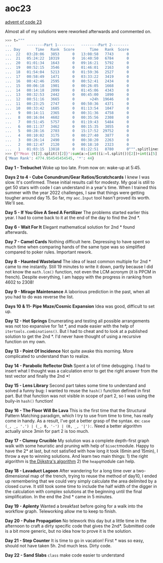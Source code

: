 # aoc23

[advent of code 23](https://adventofcode.com/2023)

Almost all of my solutions were reworked afterwards and commented on.

```python
>>> t="""
...       --------Part 1--------   --------Part 2--------
... Day       Time   Rank  Score       Time   Rank  Score
...  22   03:28:06   3853      0   13:08:58   7743      0
...  21   05:24:22  10319      0   16:40:50   6784      0
...  20   01:01:34   1643      0   09:16:21   5792      0
...  19   00:52:15   3546      0   01:46:01   2163      0
...  18   01:54:04   5213      0   01:59:36   2527      0
...  17   00:58:49   1471      0   03:33:22   3419      0
...  16   00:42:46   2595      0   00:52:41   2434      0
...  15   00:06:18   1901      0   00:26:05   1668      0
...  14   00:14:18   2099      0   01:45:06   4343      0
...  13   00:32:53   2442      0   00:45:00   1890      0
...  12   00:51:16   3665      0       >24h  19646      0
...  11   00:23:25   2747      0   00:50:36   4371      0
...  10   00:33:42   1685      0   01:13:54   1047      0
...   9   00:14:11   2365      0   00:31:36   4758      0
...   8   00:16:04   4602      0   00:35:56   2308      0
...   7   00:51:45   5757      0   01:19:43   5484      0
...   6   00:11:37   3462      0   00:15:35   3055      0
...   5   00:28:16   2703      0   15:17:52  29752      0
...   4   00:10:02   3175      0   00:27:40   3877      0
...   3   00:26:14   2490      0   00:38:20   2263      0
...   2   00:12:47   2120      0   00:18:10   2323      0
...   1   01:03:15  13818      0   01:22:51   8780      0""".splitlines()
>>> {f"Mean {t[2].split()[2]}":sum(a:=[int((i:=l.split())[2])+int(i[5]) for l in t[3:]])/(n:=2*len(a)), "*":n}
{'Mean Rank': 4774.954545454545, '*': 44}
```

**Day 1 - Trebuchet** Woke up too late. From now on: wake-up at 5:45.

**Days 2 to 4 - Cube Conundrum/Gear Ratios/Scratchcards** I knew I was slow. It's confirmed. These initial results call for modesty. My goal is still to get 50 stars with code I can understand in a year's time. When I trained this summer with the year 2022 challenges, I saw that things were getting tougher around day 15. So far, my `aoc.Input` tool hasn't proved its worth. We'll see.

**Day 5 - If You Give A Seed A Fertilizer** The problems started earlier this year. I had to come back to it at the end of the day to find the 2nd *.

**Day 6 - Wait For It** Elegant mathematical solution for 2nd * found afterwards.

**Day 7 - Camel Cards** Nothing difficult here. Depressing to have spent so much time when comparing hands of the same type was so simplified compared to poker rules. Important rework.

**Day 8 - Haunted Wasteland** The idea of least common multiple for 2nd * came to me instantly. Still 19 minutes to write it down, partly because I did not know the `math.lcm()` function, not even the LCM acronym (it is PPCM in french). Despite everything, I am happy with the progress in ranking from 4602 to 2308! 

**Day 9 - Mirage Maintenance** A laborious prediction in the past, when all you had to do was reverse the list.

**Days 10 & 11- Pipe Maze/Cosmic Expansion** Idea was good, difficult to set up.

**Day 12 - Hot Springs** Enumerating and testing all possible arrangements was not too expansive for 1st *, and made easier with the help of `itertools.combinations()`. But I had to cheat and to look at a published solution to get the 2nd *. I'd never have thought of using a recursive function on my own.

**Day 13 - Point Of Incidence** Not quite awake this morning. More complicated to understand than to realize.

**Day 14 - Parabolic Reflector Dish** Spent a lot of time debugging. I had to insert what I thought was a calculation error to get the right answer from the test vector and finally the 2nd *! 

**Day 15 - Lens Library** Second part takes some time to understand and solved a funny bug: I wanted to reuse the `hash()` function defined in first part. But that function was not visible in scope of part 2, so I was using the buily-in `hash()` function!

**Day 16 - The Floor Will Be Lava** This is the first time that the Structural Pattern Matching paradigm, which I try to use from time to time, has really come in handy. As a result, I've got a better grasp of the syntax. ex: `case (_, _, '.') | (_, 0, '-') | (0, _, '|'):`. Need a better algorithm actually since 3min for part 2 is too much.

**Day 17 - Clumsy Crucible** My solution was a complete depth-first graph walk with some heuristic and pruning with help of `bisect`module. Happy to have the 2* at last, but not satisfied with how long it took (6min and 15min), I throw a eye to winning solutions. And learn two main things: 1) the right algorithm is [the Dijkstra's algorithm](https://en.wikipedia.org/wiki/Dijkstra%27s_algorithm) 2) the `heapq`module can help.

**Day 18 - Lavaduct Lagoon** After wandering for a long time over a two-dimensional map of the trench, trying to reuse the method of day10, I ended up remembering that we could very simply calculate the area delimited by a closed curve. It still took some time to include the half width of the digger in the calculation with complex solutions at the beginning until the final simplification. In the end the 2nd * came in 5 minutes.

**Day 19 - Aplenty** Wanted a breakfast before going for a walk into the workflow graph. Teleworking allow me to keep to finish.

**Day 20 - Pulse Propagation** No telework this day but a little time in the afternoon to craft a dirty specific code that gives the 2nd*. Submitted code is a bit more generic, but no idea how to prove it is the solution.

**Day 21 - Step Counter** It is time to go in vacation! First * was so easy, should not have taken 5h. 2nd much less. Dirty code.

**Day 22 - Sand Slabs** `class` make code easier to understand

